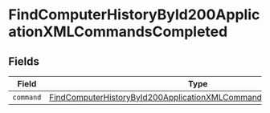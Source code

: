 # FindComputerHistoryById200ApplicationXMLCommandsCompleted


## Fields

| Field                                                                                                                                                           | Type                                                                                                                                                            | Required                                                                                                                                                        | Description                                                                                                                                                     |
| --------------------------------------------------------------------------------------------------------------------------------------------------------------- | --------------------------------------------------------------------------------------------------------------------------------------------------------------- | --------------------------------------------------------------------------------------------------------------------------------------------------------------- | --------------------------------------------------------------------------------------------------------------------------------------------------------------- |
| `command`                                                                                                                                                       | [FindComputerHistoryById200ApplicationXMLCommandsCompletedCommand](../../models/operations/findcomputerhistorybyid200applicationxmlcommandscompletedcommand.md) | :heavy_minus_sign:                                                                                                                                              | N/A                                                                                                                                                             |